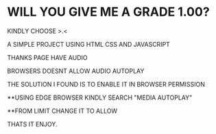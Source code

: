 # WILL YOU GIVE ME A GRADE 1.00?

KINDLY CHOOSE >.<

A SIMPLE PROJECT USING HTML CSS AND JAVASCRIPT




THANKS PAGE HAVE AUDIO

BROWSERS DOESNT ALLOW AUDIO AUTOPLAY

THE SOLUTION I FOUND IS TO ENABLE IT IN BROWSER PERMISSION

**USING EDGE BROWSER KINDLY SEARCH "MEDIA AUTOPLAY"

**FROM LIMIT CHANGE IT TO ALLOW

THATS IT ENJOY.
